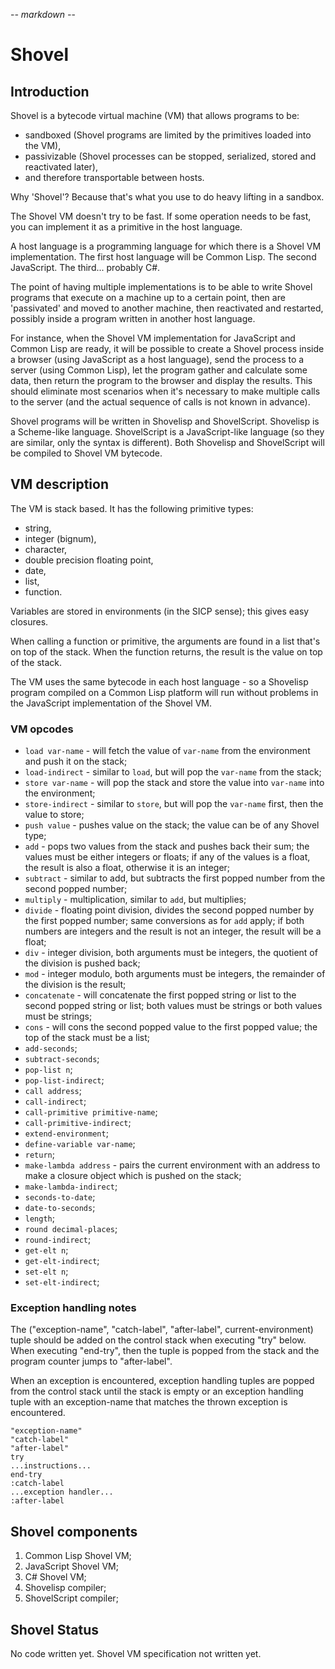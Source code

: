 -*- markdown -*-

# Shovel

## Introduction

Shovel is a bytecode virtual machine (VM) that allows programs to be:

 * sandboxed (Shovel programs are limited by the primitives loaded
   into the VM),
 * passivizable (Shovel processes can be stopped, serialized, stored
   and reactivated later),
 * and therefore transportable between hosts.

Why 'Shovel'? Because that's what you use to do heavy lifting in a
sandbox.

The Shovel VM doesn't try to be fast. If some operation needs to be
fast, you can implement it as a primitive in the host language.

A host language is a programming language for which there is a Shovel
VM implementation. The first host language will be Common Lisp. The
second JavaScript. The third... probably C#.

The point of having multiple implementations is to be able to write
Shovel programs that execute on a machine up to a certain point, then
are 'passivated' and moved to another machine, then reactivated and
restarted, possibly inside a program written in another host language.

For instance, when the Shovel VM implementation for JavaScript and
Common Lisp are ready, it will be possible to create a Shovel process
inside a browser (using JavaScript as a host language), send the
process to a server (using Common Lisp), let the program gather and
calculate some data, then return the program to the browser and
display the results. This should eliminate most scenarios when it's
necessary to make multiple calls to the server (and the actual
sequence of calls is not known in advance).

Shovel programs will be written in Shovelisp and
ShovelScript. Shovelisp is a Scheme-like language. ShovelScript is a
JavaScript-like language (so they are similar, only the syntax is
different). Both Shovelisp and ShovelScript will be compiled to Shovel
VM bytecode.

## VM description

The VM is stack based. It has the following primitive types:

 * string,
 * integer (bignum),
 * character,
 * double precision floating point,
 * date,
 * list,
 * function.

Variables are stored in environments (in the SICP sense); this gives
easy closures.

When calling a function or primitive, the arguments are found in a
list that's on top of the stack. When the function returns, the result
is the value on top of the stack.

The VM uses the same bytecode in each host language - so a Shovelisp
program compiled on a Common Lisp platform will run without problems
in the JavaScript implementation of the Shovel VM.

### VM opcodes

 * `load var-name` - will fetch the value of `var-name` from the
   environment and push it on the stack;
 * `load-indirect` - similar to `load`, but will pop the `var-name`
   from the stack;
 * `store var-name` - will pop the stack and store the value into
   `var-name` into the environment;
 * `store-indirect` - similar to `store`, but will pop the `var-name`
   first, then the value to store;
 * `push value` - pushes value on the stack; the value can be of any
   Shovel type;
 * `add` - pops two values from the stack and pushes back their sum;
   the values must be either integers or floats; if any of the values
   is a float, the result is also a float, otherwise it is an integer;
 * `subtract` - similar to add, but subtracts the first popped number
   from the second popped number;
 * `multiply` - multiplication, similar to `add`, but multiplies;
 * `divide` - floating point division, divides the second popped
   number by the first popped number; same conversions as for `add`
   apply; if both numbers are integers and the result is not an
   integer, the result will be a float;
 * `div` - integer division, both arguments must be integers, the
   quotient of the division is pushed back;
 * `mod` - integer modulo, both arguments must be integers, the
   remainder of the division is the result;
 * `concatenate` - will concatenate the first popped string or list to
   the second popped string or list; both values must be strings or
   both values must be strings;
 * `cons` - will cons the second popped value to the first popped
   value; the top of the stack must be a list;
 * `add-seconds`;
 * `subtract-seconds`;
 * `pop-list n`;
 * `pop-list-indirect`;
 * `call address`;
 * `call-indirect`;
 * `call-primitive primitive-name`;
 * `call-primitive-indirect`;
 * `extend-environment`;
 * `define-variable var-name`;
 * `return`;
 * `make-lambda address` - pairs the current environment with an
   address to make a closure object which is pushed on the stack;
 * `make-lambda-indirect`;
 * `seconds-to-date`;
 * `date-to-seconds`;
 * `length`;
 * `round decimal-places`;
 * `round-indirect`;
 * `get-elt n`;
 * `get-elt-indirect`;
 * `set-elt n`;
 * `set-elt-indirect`;
 
### Exception handling notes

The ("exception-name", "catch-label", "after-label",
current-environment) tuple should be added on the control stack when
executing "try" below. When executing "end-try", then the tuple is
popped from the stack and the program counter jumps to "after-label".

When an exception is encountered, exception handling tuples are popped
from the control stack until the stack is empty or an exception
handling tuple with an exception-name that matches the thrown
exception is encountered.

    "exception-name"
    "catch-label"
    "after-label"
    try
    ...instructions...
    end-try
    :catch-label
    ...exception handler...
    :after-label

## Shovel components

 1. Common Lisp Shovel VM;
 1. JavaScript Shovel VM;
 1. C# Shovel VM;
 1. Shovelisp compiler;
 1. ShovelScript compiler;


## Shovel Status

No code written yet. Shovel VM specification not written yet.
